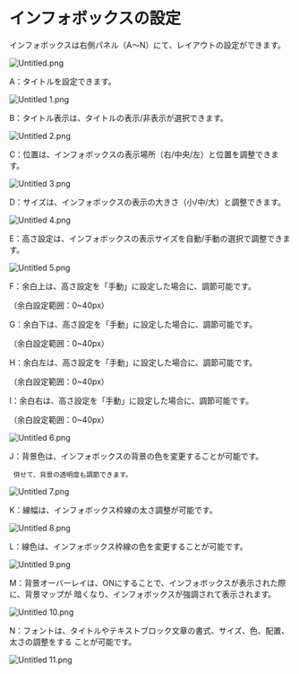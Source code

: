 # インフォボックスの設定

インフォボックスは右側パネル（A～N）にて、レイアウトの設定ができます。

![Untitled.png](%E3%82%A4%E3%83%B3%E3%83%95%E3%82%A9%E3%83%9B%E3%82%99%E3%83%83%E3%82%AF%E3%82%B9%E3%81%AE%E8%A8%AD%E5%AE%9A%20eb04ddcdf0b044fd94fb2714b8bff92e/Untitled.png)

A：タイトルを設定できます。

![Untitled 1.png](%E3%82%A4%E3%83%B3%E3%83%95%E3%82%A9%E3%83%9B%E3%82%99%E3%83%83%E3%82%AF%E3%82%B9%E3%81%AE%E8%A8%AD%E5%AE%9A%20eb04ddcdf0b044fd94fb2714b8bff92e/Untitled_1.png)

B：タイトル表示は、タイトルの表示/非表示が選択できます。

![Untitled 2.png](%E3%82%A4%E3%83%B3%E3%83%95%E3%82%A9%E3%83%9B%E3%82%99%E3%83%83%E3%82%AF%E3%82%B9%E3%81%AE%E8%A8%AD%E5%AE%9A%20eb04ddcdf0b044fd94fb2714b8bff92e/Untitled_2.png)

C：位置は、インフォボックスの表示場所（右/中央/左）と位置を調整できます。

![Untitled 3.png](%E3%82%A4%E3%83%B3%E3%83%95%E3%82%A9%E3%83%9B%E3%82%99%E3%83%83%E3%82%AF%E3%82%B9%E3%81%AE%E8%A8%AD%E5%AE%9A%20eb04ddcdf0b044fd94fb2714b8bff92e/Untitled_3.png)

D：サイズは、インフォボックスの表示の大きさ（小/中/大）と調整できます。

![Untitled 4.png](%E3%82%A4%E3%83%B3%E3%83%95%E3%82%A9%E3%83%9B%E3%82%99%E3%83%83%E3%82%AF%E3%82%B9%E3%81%AE%E8%A8%AD%E5%AE%9A%20eb04ddcdf0b044fd94fb2714b8bff92e/Untitled_4.png)

E：高さ設定は、インフォボックスの表示サイズを自動/手動の選択で調整できます。

![Untitled 5.png](%E3%82%A4%E3%83%B3%E3%83%95%E3%82%A9%E3%83%9B%E3%82%99%E3%83%83%E3%82%AF%E3%82%B9%E3%81%AE%E8%A8%AD%E5%AE%9A%20eb04ddcdf0b044fd94fb2714b8bff92e/Untitled_5.png)

F：余白上は、高さ設定を「手動」に設定した場合に、調節可能です。

  （余白設定範囲：0~40px）

G：余白下は、高さ設定を「手動」に設定した場合に、調節可能です。

  （余白設定範囲：0~40px）

H：余白左は、高さ設定を「手動」に設定した場合に、調節可能です。

  （余白設定範囲：0~40px）

I：余白右は、高さ設定を「手動」に設定した場合に、調節可能です。

  （余白設定範囲：0~40px）

![Untitled 6.png](%E3%82%A4%E3%83%B3%E3%83%95%E3%82%A9%E3%83%9B%E3%82%99%E3%83%83%E3%82%AF%E3%82%B9%E3%81%AE%E8%A8%AD%E5%AE%9A%20eb04ddcdf0b044fd94fb2714b8bff92e/Untitled_6.png)

J：背景色は、インフォボックスの背景の色を変更することが可能です。

     併せて、背景の透明度も調節できます。

![Untitled 7.png](%E3%82%A4%E3%83%B3%E3%83%95%E3%82%A9%E3%83%9B%E3%82%99%E3%83%83%E3%82%AF%E3%82%B9%E3%81%AE%E8%A8%AD%E5%AE%9A%20eb04ddcdf0b044fd94fb2714b8bff92e/Untitled_7.png)

K：線幅は、インフォボックス枠線の太さ調整が可能です。

![Untitled 8.png](%E3%82%A4%E3%83%B3%E3%83%95%E3%82%A9%E3%83%9B%E3%82%99%E3%83%83%E3%82%AF%E3%82%B9%E3%81%AE%E8%A8%AD%E5%AE%9A%20eb04ddcdf0b044fd94fb2714b8bff92e/Untitled_8.png)

L：線色は、インフォボックス枠線の色を変更することが可能です。

![Untitled 9.png](%E3%82%A4%E3%83%B3%E3%83%95%E3%82%A9%E3%83%9B%E3%82%99%E3%83%83%E3%82%AF%E3%82%B9%E3%81%AE%E8%A8%AD%E5%AE%9A%20eb04ddcdf0b044fd94fb2714b8bff92e/Untitled_9.png)

M：背景オーバーレイは、ONにすることで、インフォボックスが表示された際に、背景マップが
       暗くなり、インフォボックスが強調されて表示されます。

![Untitled 10.png](%E3%82%A4%E3%83%B3%E3%83%95%E3%82%A9%E3%83%9B%E3%82%99%E3%83%83%E3%82%AF%E3%82%B9%E3%81%AE%E8%A8%AD%E5%AE%9A%20eb04ddcdf0b044fd94fb2714b8bff92e/Untitled_10.png)

N：フォントは、タイトルやテキストブロック文章の書式、サイズ、色、配置、太さの調整をする
      ことが可能です。

![Untitled 11.png](%E3%82%A4%E3%83%B3%E3%83%95%E3%82%A9%E3%83%9B%E3%82%99%E3%83%83%E3%82%AF%E3%82%B9%E3%81%AE%E8%A8%AD%E5%AE%9A%20eb04ddcdf0b044fd94fb2714b8bff92e/Untitled_11.png)
    
